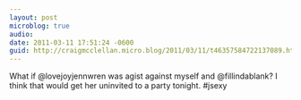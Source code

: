 ```yaml
---
layout: post
microblog: true
audio: 
date: 2011-03-11 17:51:24 -0600
guid: http://craigmcclellan.micro.blog/2011/03/11/t46357584722137089.html
---
```

What if @lovejoyjennwren was agist against myself and @fillindablank? I think that would get her uninvited to a party tonight. #jsexy
